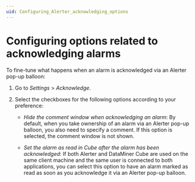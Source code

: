 ```yaml
---
uid: Configuring_Alerter_acknowledging_options
---
```


# Configuring options related to acknowledging alarms

To fine-tune what happens when an alarm is acknowledged via an Alerter pop-up balloon:

1. Go to *Settings* > *Acknowledge*.

1. Select the checkboxes for the following options according to your preference:

   - *Hide the comment window when acknowledging an alarm*: By default, when you take ownership of an alarm via an Alerter pop-up balloon, you also need to specify a comment. If this option is selected, the comment window is not shown.

   - *Set the alarm as read in Cube after the alarm has been acknowledged*: If both Alerter and DataMiner Cube are used on the same client machine and the same user is connected to both applications, you can select this option to have an alarm marked as read as soon as you acknowledge it via an Alerter pop-up balloon.
